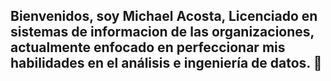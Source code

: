 ## Bienvenidos, soy Michael Acosta, Licenciado en sistemas de informacion de las organizaciones, actualmente enfocado en perfeccionar mis habilidades en el análisis e ingeniería de datos. 👋

<!--
**jetmike01/jetmike01** is a ✨ _special_ ✨ repository because its `README.md` (this file) appears on your GitHub profile.

Here are some ideas to get you started:

- 🔭 I’m currently working on ...
- 🌱 I’m currently learning ...
- 👯 I’m looking to collaborate on ...
- 🤔 I’m looking for help with ...
- 💬 Ask me about ...
- 📫 How to reach me: ...
- 😄 Pronouns: ...
- ⚡ Fun fact: ...
-->
